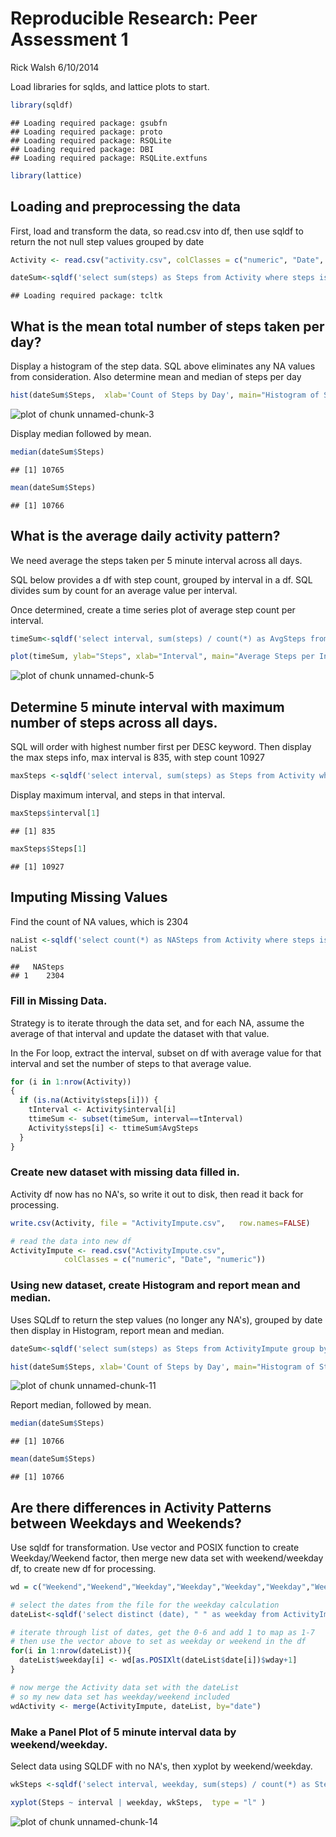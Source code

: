 # Reproducible Research: Peer Assessment 1
Rick Walsh   6/10/2014

Load libraries for sqlds, and lattice plots to start.


```r
library(sqldf)
```

```
## Loading required package: gsubfn
## Loading required package: proto
## Loading required package: RSQLite
## Loading required package: DBI
## Loading required package: RSQLite.extfuns
```

```r
library(lattice)
```

## Loading and preprocessing the data

First, load and transform the data, so read.csv into df,
then use sqldf to return the not null step values
grouped by date


```r
Activity <- read.csv("activity.csv", colClasses = c("numeric", "Date", "numeric"))

dateSum<-sqldf('select sum(steps) as Steps from Activity where steps is not null group by date ')
```

```
## Loading required package: tcltk
```

## What is the mean total number of steps taken per day?

Display a histogram of the step data.  SQL above eliminates 
any NA values from consideration. Also determine mean and median 
of steps per day


```r
hist(dateSum$Steps,  xlab='Count of Steps by Day', main="Histogram of Steps")
```

![plot of chunk unnamed-chunk-3](figure/unnamed-chunk-3.png) 

Display median followed by mean.


```r
median(dateSum$Steps)
```

```
## [1] 10765
```

```r
mean(dateSum$Steps)
```

```
## [1] 10766
```

## What is the average daily activity pattern?

We need average the steps taken per 5 minute interval across all days.

SQL below provides a df with step count, grouped by interval in a df.
SQL divides sum by count for an average value per interval.

Once determined, create a time series plot of average step count per interval.


```r
timeSum<-sqldf('select interval, sum(steps) / count(*) as AvgSteps from Activity where steps is not null group by interval order by interval  ')

plot(timeSum, ylab="Steps", xlab="Interval", main="Average Steps per Interval",type = "l")
```

![plot of chunk unnamed-chunk-5](figure/unnamed-chunk-5.png) 

## Determine 5 minute interval with maximum number of steps across all days.

SQL will order with highest number first per DESC keyword.
Then display the max steps info, max interval is 835, with step count 10927


```r
maxSteps <-sqldf('select interval, sum(steps) as Steps from Activity where steps is not null group by interval order by Steps desc  ')
```

Display maximum interval, and steps in that interval.


```r
maxSteps$interval[1]
```

```
## [1] 835
```

```r
maxSteps$Steps[1]
```

```
## [1] 10927
```

## Imputing Missing Values

Find the count of NA values, which is 2304


```r
naList <-sqldf('select count(*) as NASteps from Activity where steps is null   ')
naList
```

```
##   NASteps
## 1    2304
```

### Fill in Missing Data.

Strategy is to iterate through the data set, and for each NA, assume 
the average of that interval and update the dataset with that value.

In the For loop, extract the interval, subset on df with average 
value for that interval and set the number of steps to that average value.


```r
for (i in 1:nrow(Activity))
{
  if (is.na(Activity$steps[i])) {
    tInterval <- Activity$interval[i]
    ttimeSum <- subset(timeSum, interval==tInterval)
    Activity$steps[i] <- ttimeSum$AvgSteps
  }
}
```

### Create new dataset with missing data filled in.

Activity df now has no NA's, so write it out to disk, then 
read it back for processing.


```r
write.csv(Activity, file = "ActivityImpute.csv",   row.names=FALSE)

# read the data into new df
ActivityImpute <- read.csv("ActivityImpute.csv", 
            colClasses = c("numeric", "Date", "numeric"))
```

### Using new dataset, create Histogram and report mean and median.

Uses SQLdf to return the step values (no longer any NA's), grouped by date
then display in Histogram, report mean and median.


```r
dateSum<-sqldf('select sum(steps) as Steps from ActivityImpute group by date ')

hist(dateSum$Steps, xlab='Count of Steps by Day', main="Histogram of Steps with no NA")
```

![plot of chunk unnamed-chunk-11](figure/unnamed-chunk-11.png) 

Report median, followed by mean.


```r
median(dateSum$Steps)
```

```
## [1] 10766
```

```r
mean(dateSum$Steps)
```

```
## [1] 10766
```

## Are there differences in Activity Patterns between Weekdays and Weekends?

Use sqldf for transformation. 
Use vector and POSIX function to create Weekday/Weekend factor, then
merge new data set with weekend/weekday df, to create new df for processing.


```r
wd = c("Weekend","Weekend","Weekday","Weekday","Weekday","Weekday","Weekday")

# select the dates from the file for the weekday calculation  
dateList<-sqldf('select distinct (date), " " as weekday from ActivityImpute order by date ')

# iterate through list of dates, get the 0-6 and add 1 to map as 1-7
# then use the vector above to set as weekday or weekend in the df
for(i in 1:nrow(dateList)){
  dateList$weekday[i] <- wd[as.POSIXlt(dateList$date[i])$wday+1]
}

# now merge the Activity data set with the dateList
# so my new data set has weekday/weekend included
wdActivity <- merge(ActivityImpute, dateList, by="date")
```

### Make a Panel Plot of 5 minute interval data by weekend/weekday. 

Select data using SQLDF with no NA's, then xyplot by weekend/weekday.


```r
wkSteps <-sqldf('select interval, weekday, sum(steps) / count(*) as Steps from wdActivity group by interval, weekday ')

xyplot(Steps ~ interval | weekday, wkSteps,  type = "l" )
```

![plot of chunk unnamed-chunk-14](figure/unnamed-chunk-14.png) 
